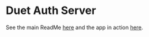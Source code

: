 # Duet Auth Server

See the main ReadMe [here](https://github.com/dartmouth-cs98/duet-wiki) and the app in action [here](http://duetwith.me).

